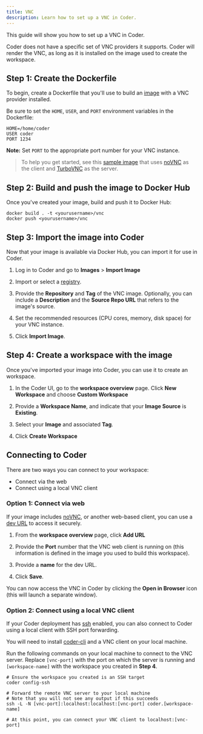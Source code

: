 ```yaml
---
title: VNC
description: Learn how to set up a VNC in Coder.
---
```


This guide will show you how to set up a VNC in Coder.

Coder does not have a specific set of VNC providers it supports. Coder will
render the VNC, as long as it is installed on the image used to create the
workspace.

## Step 1: Create the Dockerfile

To begin, create a Dockerfile that you'll use to build an
[image](../../images/index.md) with a VNC provider installed.

Be sure to set the `HOME`, `USER`, and `PORT` environment variables in the
Dockerfile:

```text
HOME=/home/coder
USER coder
PORT 1234
```

**Note:** Set `PORT` to the appropriate port number for your VNC instance.

> To help you get started, see this
> [sample image](https://github.com/coder/enterprise-images/tree/main/images/vnc)
> that uses [noVNC](https://github.com/novnc/noVNC) as the client and
> [TurboVNC](https://turbovnc.org/) as the server.

## Step 2: Build and push the image to Docker Hub

Once you've created your image, build and push it to Docker Hub:

```console
docker build . -t <yourusername>/vnc
docker push <yourusername>/vnc
```

## Step 3: Import the image into Coder

Now that your image is available via Docker Hub, you can import it for use in
Coder.

1. Log in to Coder and go to **Images** > **Import Image**

1. Import or select a [registry](../../admin/registries/index.md).

1. Provide the **Repository** and **Tag** of the VNC image. Optionally, you can
   include a **Description** and the **Source Repo URL** that refers to the
   image's source.

1. Set the recommended resources (CPU cores, memory, disk space) for your VNC
   instance.

1. Click **Import Image**.

## Step 4: Create a workspace with the image

Once you've imported your image into Coder, you can use it to create an
workspace.

1. In the Coder UI, go to the **workspace overview** page. Click **New
   Workspace** and choose **Custom Workspace**

1. Provide a **Workspace Name**, and indicate that your **Image Source** is
   **Existing**.

1. Select your **Image** and associated **Tag**.

1. Click **Create Workspace**

## Connecting to Coder

There are two ways you can connect to your workspace:

- Connect via the web
- Connect using a local VNC client

### Option 1: Connect via web

If your image includes [noVNC](https://github.com/novnc/noVNC), or another
web-based client, you can use a [dev URL](../../workspaces/devurls.md) to access
it securely.

1. From the **workspace overview** page, click **Add URL**

1. Provide the **Port** number that the VNC web client is running on (this
   information is defined in the image you used to build this workspace).

1. Provide a **name** for the dev URL.

1. Click **Save**.

You can now access the VNC in Coder by clicking the **Open in Browser** icon
(this will launch a separate window).

### Option 2: Connect using a local VNC client

If your Coder deployment has
[ssh](https://coder.com/docs/admin/workspace-management/ssh-access) enabled, you
can also connect to Coder using a local client with SSH port forwarding.

You will need to install [coder-cli](https://github.com/coder/coder-cli) and a
VNC client on your local machine.

Run the following commands on your local machine to connect to the VNC server.
Replace `[vnc-port]` with the port on which the server is running and
`[workspace-name]` with the workspace you created in **Step 4**.

```console
# Ensure the workspace you created is an SSH target
coder config-ssh

# Forward the remote VNC server to your local machine
# Note that you will not see any output if this succeeds
ssh -L -N [vnc-port]:localhost:localhost:[vnc-port] coder.[workspace-name]

# At this point, you can connect your VNC client to localhost:[vnc-port]
```
